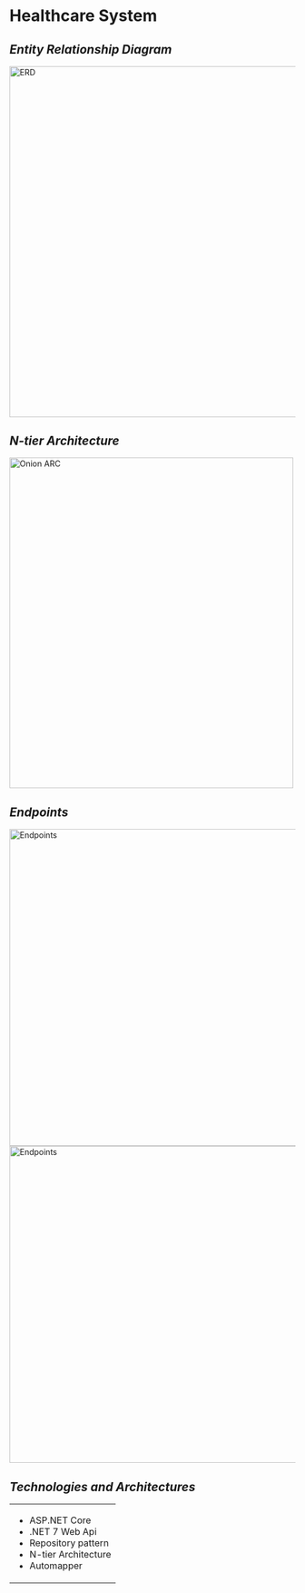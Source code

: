 <h1>Healthcare System</h1>
<h2><i>Entity Relationship Diagram</i></h2>
<img src="https://github.com/Mohamed-Elfekki/Food-ordering-system/assets/65858258/f7edc21d-1264-4bde-90dc-104260963c95" alt="ERD" width="950.8333" height="617.5">

<h2><i>N-tier Architecture</i></h2>
<img src="https://github.com/Mohamed-Elfekki/Food-ordering-system/assets/65858258/063395c0-9195-43ec-97b8-e7dfbad19d7b" alt="Onion ARC" width="500" height="582">

<h2><i>Endpoints</i></h2>
<img src="https://github.com/Mohamed-Elfekki/Food-ordering-system/assets/65858258/f50a38b5-36dd-4900-8339-53cfa9971151" alt="Endpoints" width="753" height="558">
<img src="https://github.com/Mohamed-Elfekki/Food-ordering-system/assets/65858258/6519d385-bd80-4ffe-9406-b5978493a2cf" alt="Endpoints"  width="753" height="558">

<h2><i>Technologies and Architectures</i></h2>
<table>
    <tr>
<td><ul>
  <li> ASP.NET Core</li>
  <li>.NET 7 Web Api</li>
  <li>Repository pattern</li>
  <li>N-tier Architecture</li>
  <li>Automapper</li>
</ul></td>
  </tr>
</table>
